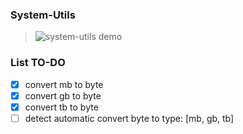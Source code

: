### System-Utils

> ![system-utils demo](https://github.com/whyakari/system-utils/assets/58480908/c51cfa61-5046-4a82-934c-a24618bd5178)


### List TO-DO
- [x] convert mb to byte
- [x] convert gb to byte
- [x] convert tb to byte
- [ ] detect automatic convert byte to type: [mb, gb, tb]

